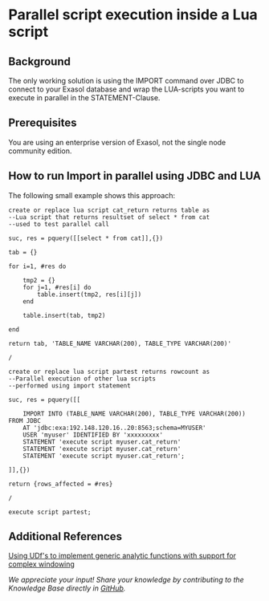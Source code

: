 # Parallel script execution inside a Lua script 
## Background

The only working solution is using the IMPORT command over JDBC to connect to your Exasol database and wrap the LUA-scripts you want to execute in parallel in the STATEMENT-Clause.

## Prerequisites

You are using an enterprise version of Exasol, not the single node community edition. 

## How to run Import in parallel using JDBC and LUA

The following small example shows this approach:


```"code
create or replace lua script cat_return returns table as
--Lua script that returns resultset of select * from cat
--used to test parallel call

suc, res = pquery([[select * from cat]],{})

tab = {}

for i=1, #res do

	tmp2 = {}
	for j=1, #res[i] do
		table.insert(tmp2, res[i][j]) 
	end

	table.insert(tab, tmp2)

end

return tab, 'TABLE_NAME VARCHAR(200), TABLE_TYPE VARCHAR(200)'

/

create or replace lua script partest returns rowcount as
--Parallel execution of other lua scripts
--performed using import statement

suc, res = pquery([[

	IMPORT INTO (TABLE_NAME VARCHAR(200), TABLE_TYPE VARCHAR(200)) FROM JDBC 
	AT 'jdbc:exa:192.148.120.16..20:8563;schema=MYUSER'
	USER 'myuser' IDENTIFIED BY 'xxxxxxxxx'
	STATEMENT 'execute script myuser.cat_return'
	STATEMENT 'execute script myuser.cat_return'
	STATEMENT 'execute script myuser.cat_return';

]],{})

return {rows_affected = #res}

/

execute script partest;
```
## Additional References

[Using UDf's to implement generic analytic functions with support for complex windowing](https://exasol.my.site.com/s/article/Using-UDf-s-to-implement-generic-analytic-functions-with-support-for-complex-windowing)

*We appreciate your input! Share your knowledge by contributing to the Knowledge Base directly in [GitHub](https://github.com/exasol/public-knowledgebase).* 